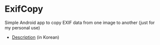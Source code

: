 # ExifCopy
Simple Android app to copy EXIF data from one image to another (just for my personal use)

- [Description](https://eufy.net/1422) (in Korean)
